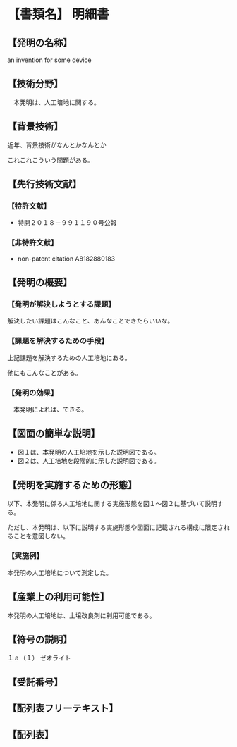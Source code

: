 # 【書類名】 明細書

## 【発明の名称】

  an invention for some device

## 【技術分野】

　本発明は、人工培地に関する。

## 【背景技術】

  近年、背景技術がなんとかなんとか
  
  これこれこういう問題がある。

## 【先行技術文献】

### 【特許文献】

* 特開２０１８－９９１１９０号公報

### 【非特許文献】

* non-patent citation A8182880183

## 【発明の概要】

### 【発明が解決しようとする課題】

  解決したい課題はこんなこと、あんなことできたらいいな。

### 【課題を解決するための手段】

  上記課題を解決するための人工培地にある。

  他にもこんなことがある。

### 【発明の効果】

　本発明によれば、できる。

## 【図面の簡単な説明】

* 図１は、本発明の人工培地を示した説明図である。
* 図２は、人工培地を段階的に示した説明図である。

## 【発明を実施するための形態】

  以下、本発明に係る人工培地に関する実施形態を図１～図２に基づいて説明する。
  
  ただし、本発明は、以下に説明する実施形態や図面に記載される構成に限定されることを意図しない。

### 【実施例】

  本発明の人工培地について測定した。

## 【産業上の利用可能性】

  本発明の人工培地は、土壌改良剤に利用可能である。

## 【符号の説明】

  １ａ（１）                  ゼオライト

## 【受託番号】

## 【配列表フリーテキスト】

## 【配列表】
